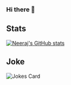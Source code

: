 ### Hi there 👋

## Stats

[![Neeraj's GitHub stats](https://github-readme-stats.vercel.app/api?username=Neeraj-2307&show_icons=true&theme=tokyonight)](https://github.com/Neeraj-2307/github-readme-stats)

## Joke
![Jokes Card](https://readme-jokes.vercel.app/api)

<!--
**Neeraj-2307/Neeraj-2307** is a ✨ _special_ ✨ repository because its `README.md` (this file) appears on your GitHub profile.

Here are some ideas to get you started:

- 🔭 I’m currently working on ...
- 🌱 I’m currently learning ...
- 👯 I’m looking to collaborate on ...
- 🤔 I’m looking for help with ...
- 💬 Ask me about ...
- 📫 How to reach me: ...
- 😄 Pronouns: ...
- ⚡ Fun fact: ...
-->
